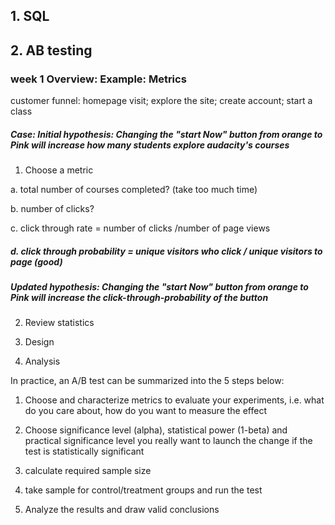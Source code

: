 ## 1. SQL
## 2. AB testing
### week 1 Overview: Example: Metrics

customer funnel: homepage visit; explore the site; create account; start a class

##### Case: Initial hypothesis: Changing the "start Now" button from orange to Pink will increase how many students explore audacity's courses

1. Choose a metric

a. total number of courses completed? (take too much time) 

b. number of clicks?  

c. click through rate = number of clicks /number of page views

##### d. click through probability = unique visitors who click / unique visitors to page (good)

##### Updated hypothesis: Changing the "start Now" button from orange to Pink will increase the click-through-probability of the button


2. Review statistics

3. Design

4. Analysis


In practice, an A/B test can be summarized into the 5 steps below:

1. Choose and characterize metrics to evaluate your experiments, i.e. what do you care about, how do you want to measure the effect

2. Choose significance level (alpha), statistical power (1-beta) and practical significance level you really want to launch the change if the test is statistically significant

3. calculate required sample size

4. take sample for control/treatment groups and run the test

5. Analyze the results and draw valid conclusions
 
